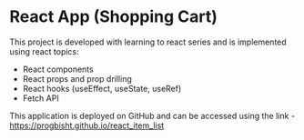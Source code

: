 # React App (Shopping Cart)

This project is developed with learning to react series and is implemented using react topics:
- React components
- React props and prop drilling
- React hooks (useEffect, useState, useRef)
- Fetch API

This application is deployed on GitHub and can be accessed using the link - https://progbisht.github.io/react_item_list
